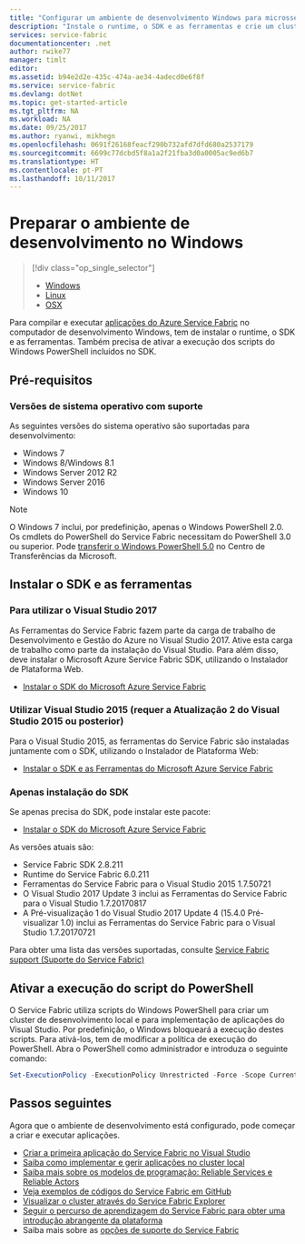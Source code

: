```yaml
---
title: "Configurar um ambiente de desenvolvimento Windows para microsserviços do Azure | Microsoft Docs"
description: "Instale o runtime, o SDK e as ferramentas e crie um cluster de desenvolvimento local. Depois de concluir esta configuração, estará pronto para criar aplicações no Windows."
services: service-fabric
documentationcenter: .net
author: rwike77
manager: timlt
editor: 
ms.assetid: b94e2d2e-435c-474a-ae34-4adecd0e6f8f
ms.service: service-fabric
ms.devlang: dotNet
ms.topic: get-started-article
ms.tgt_pltfrm: NA
ms.workload: NA
ms.date: 09/25/2017
ms.author: ryanwi, mikhegn
ms.openlocfilehash: 0691f26168feacf290b732afd7dfd680a2537179
ms.sourcegitcommit: 6699c77dcbd5f8a1a2f21fba3d0a0005ac9ed6b7
ms.translationtype: HT
ms.contentlocale: pt-PT
ms.lasthandoff: 10/11/2017
---
```

# <a name="prepare-your-development-environment-on-windows"></a>Preparar o ambiente de desenvolvimento no Windows
> [!div class="op_single_selector"]
> * [Windows](service-fabric-get-started.md) 
> * [Linux](service-fabric-get-started-linux.md)
> * [OSX](service-fabric-get-started-mac.md)
> 
> 

 Para compilar e executar [aplicações do Azure Service Fabric][1] no computador de desenvolvimento Windows, tem de instalar o runtime, o SDK e as ferramentas. Também precisa de ativar a execução dos scripts do Windows PowerShell incluídos no SDK.

## <a name="prerequisites"></a>Pré-requisitos
### <a name="supported-operating-system-versions"></a>Versões de sistema operativo com suporte
As seguintes versões do sistema operativo são suportadas para desenvolvimento:

* Windows 7
* Windows 8/Windows 8.1
* Windows Server 2012 R2
* Windows Server 2016
* Windows 10

> [!NOTE]
> O Windows 7 inclui, por predefinição, apenas o Windows PowerShell 2.0. Os cmdlets do PowerShell do Service Fabric necessitam do PowerShell 3.0 ou superior. Pode [transferir o Windows PowerShell 5.0][powershell5-download] no Centro de Transferências da Microsoft.
> 
> 

## <a name="install-the-sdk-and-tools"></a>Instalar o SDK e as ferramentas
### <a name="to-use-visual-studio-2017"></a>Para utilizar o Visual Studio 2017
As Ferramentas do Service Fabric fazem parte da carga de trabalho de Desenvolvimento e Gestão do Azure no Visual Studio 2017. Ative esta carga de trabalho como parte da instalação do Visual Studio.
Para além disso, deve instalar o Microsoft Azure Service Fabric SDK, utilizando o Instalador de Plataforma Web.

* [Instalar o SDK do Microsoft Azure Service Fabric][core-sdk]

### <a name="to-use-visual-studio-2015-requires-visual-studio-2015-update-2-or-later"></a>Utilizar Visual Studio 2015 (requer a Atualização 2 do Visual Studio 2015 ou posterior)
Para o Visual Studio 2015, as ferramentas do Service Fabric são instaladas juntamente com o SDK, utilizando o Instalador de Plataforma Web:

* [Instalar o SDK e as Ferramentas do Microsoft Azure Service Fabric][full-bundle-vs2015]

### <a name="sdk-installation-only"></a>Apenas instalação do SDK
Se apenas precisa do SDK, pode instalar este pacote:
* [Instalar o SDK do Microsoft Azure Service Fabric][core-sdk]

As versões atuais são:
* Service Fabric SDK 2.8.211
* Runtime do Service Fabric 6.0.211
* Ferramentas do Service Fabric para o Visual Studio 2015 1.7.50721
* O Visual Studio 2017 Update 3 inclui as Ferramentas do Service Fabric para o Visual Studio 1.7.20170817
* A Pré-visualização 1 do Visual Studio 2017 Update 4 (15.4.0 Pré-visualizar 1.0) inclui as Ferramentas do Service Fabric para o Visual Studio 1.7.20170721

Para obter uma lista das versões suportadas, consulte [Service Fabric support (Suporte do Service Fabric)](service-fabric-support.md)

## <a name="enable-powershell-script-execution"></a>Ativar a execução do script do PowerShell
O Service Fabric utiliza scripts do Windows PowerShell para criar um cluster de desenvolvimento local e para implementação de aplicações do Visual Studio. Por predefinição, o Windows bloqueará a execução destes scripts. Para ativá-los, tem de modificar a política de execução do PowerShell. Abra o PowerShell como administrador e introduza o seguinte comando:

```powershell
Set-ExecutionPolicy -ExecutionPolicy Unrestricted -Force -Scope CurrentUser
```

## <a name="next-steps"></a>Passos seguintes
Agora que o ambiente de desenvolvimento está configurado, pode começar a criar e executar aplicações.

* [Criar a primeira aplicação do Service Fabric no Visual Studio](service-fabric-create-your-first-application-in-visual-studio.md)
* [Saiba como implementar e gerir aplicações no cluster local](service-fabric-get-started-with-a-local-cluster.md)
* [Saiba mais sobre os modelos de programação: Reliable Services e Reliable Actors](service-fabric-choose-framework.md)
* [Veja exemplos de códigos do Service Fabric em GitHub](https://aka.ms/servicefabricsamples)
* [Visualizar o cluster através do Service Fabric Explorer](service-fabric-visualizing-your-cluster.md)
* [Seguir o percurso de aprendizagem do Service Fabric para obter uma introdução abrangente da plataforma](https://azure.microsoft.com/documentation/learning-paths/service-fabric/)
* Saiba mais sobre as [opções de suporte do Service Fabric](service-fabric-support.md)

[1]: http://azure.microsoft.com/en-us/campaigns/service-fabric/ "Página da campanha do Service Fabric"
[2]: http://go.microsoft.com/fwlink/?LinkId=517106 "VS RC"
[full-bundle-vs2015]:http://www.microsoft.com/web/handlers/webpi.ashx?command=getinstallerredirect&appid=MicrosoftAzure-ServiceFabric-VS2015 "Ligação VS 2015 WebPI"
[full-bundle-dev15]:http://www.microsoft.com/web/handlers/webpi.ashx?command=getinstallerredirect&appid=MicrosoftAzure-ServiceFabric-Dev15 "Ligação Dev15 WebPI"
[core-sdk]:http://www.microsoft.com/web/handlers/webpi.ashx?command=getinstallerredirect&appid=MicrosoftAzure-ServiceFabric-CoreSDK "Ligação Core SDK WebPI"
[powershell5-download]:https://www.microsoft.com/en-us/download/details.aspx?id=50395

